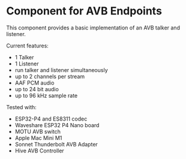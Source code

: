 # Component for AVB Endpoints

This component provides a basic implementation of an AVB talker and listener.

Current features:
- 1 Talker
- 1 Listener
- run talker and listener simultaneously
- up to 2 channels per stream
- AAF PCM audio
- up to 24 bit audio
- up to 96 kHz sample rate

Tested with:
- ESP32-P4 and ES8311 codec
- Waveshare ESP32 P4 Nano board
- MOTU AVB switch
- Apple Mac Mini M1
- Sonnet Thunderbolt AVB Adapter
- Hive AVB Controller
